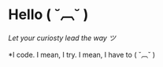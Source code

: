 # Hello ( ˘︹˘ ) 

*Let your curiosty lead the way ツ*

*I code. I mean, I try. I mean, I have to ( ˘︹˘ ) 

